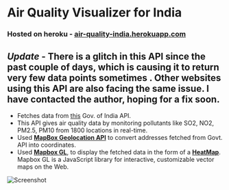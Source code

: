 # Air Quality Visualizer for India

### Hosted on heroku - [air-quality-india.herokuapp.com](https://air-quality-india.herokuapp.com/)

## **_Update_** - There is a glitch in this API since the past couple of days, which is causing it to return very few data points sometimes . Other websites using this API are also facing the same issue. I have contacted the author, hoping for a fix soon. 

* Fetches data from [this](https://data.gov.in/resources/real-time-air-quality-index-various-locations) Gov. of India API.
* This API gives air quality data by monitoring pollutants like SO2, NO2, PM2.5, PM10 from 1800 locations in real-time.
* Used [**MapBox Geolocation API**](https://docs.mapbox.com/api/search/geocoding/) to convert addresses fetched from Govt. API into coordinates.
* Used [**Mapbox GL**](https://docs.mapbox.com/mapbox-gl-js/api/), to display the fetched data in the form of a [**HeatMap**](https://en.wikipedia.org/wiki/Heat_map). Mapbox GL is a JavaScript library for interactive, customizable vector maps on the Web.

![Screenshot](https://user-images.githubusercontent.com/42826148/126744366-a5561ec7-74a3-42e4-b141-097ebacb62f7.jpeg)


